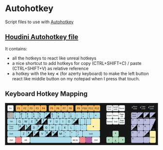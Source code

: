 # Autohotkey
Script files to use with [Autohotkey](http://www.autohotkey.com)  

 ## [Houdini Autohotkey file](Houdini_Hotkeys.ahk)
 It contains:  
 - all the hotkeys to react like unreal hotkeys  
 - a nice shortcut to add hotkeys for copy (CTRL+SHIFT+C) / paste (CTRL+SHIFT+V) as relative reference  
 - a hotkey with the key **<** (for azerty keyboard) to make the left button react like middle button on my notepad when I press that touch.  
 
## Keyboard Hotkey Mapping 
![Keyboard Mapping](ahk_unreal_like_vop_keyboard.png)
